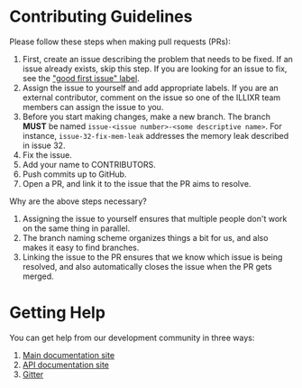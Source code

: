 # Contributing Guidelines

Please follow these steps when making pull requests (PRs):

1. First, create an issue describing the problem that needs to be fixed. If an issue already exists, skip this step. If you are looking for an issue to fix, see the ["good first issue" label](https://github.com/ILLIXR/ILLIXR/issues?q=is%3Aopen+is%3Aissue+label%3A%22good+first+issue%22).
2. Assign the issue to yourself and add appropriate labels. If you are an external contributor, comment on the issue so one of the ILLIXR team members can assign the issue to you.
3. Before you start making changes, make a new branch. The branch **MUST** be named `issue-<issue number>-<some descriptive name>`. For instance, `issue-32-fix-mem-leak` addresses the memory leak described in issue 32.
4. Fix the issue.
5. Add your name to CONTRIBUTORS.
6. Push commits up to GitHub.
7. Open a PR, and link it to the issue that the PR aims to resolve.

Why are the above steps necessary?

1. Assigning the issue to yourself ensures that multiple people don't work on the same thing in parallel.
3. The branch naming scheme organizes things a bit for us, and also makes it easy to find branches.
7. Linking the issue to the PR ensures that we know which issue is being resolved, and also automatically closes the issue when the PR gets merged.

# Getting Help

You can get help from our development community in three ways:

1. [Main documentation site](https://illixr.github.io/ILLIXR/)
2. [API documentation site](https://illixr.github.io/ILLIXR/api/html/annotated.html)
3. [Gitter](https://gitter.im/ILLIXR/community)
